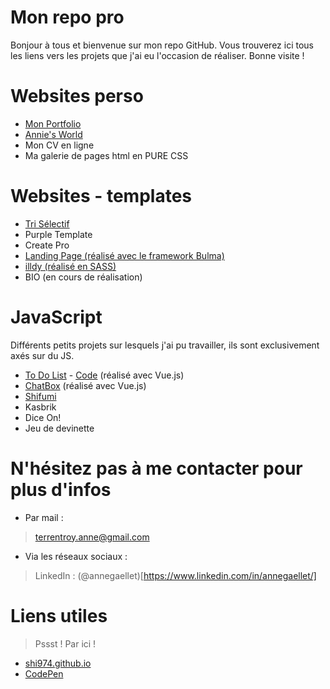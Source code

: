 # Mon repo pro

Bonjour à tous et bienvenue sur mon repo GitHub. Vous trouverez ici tous les liens vers les projets que j'ai eu l'occasion de réaliser. Bonne visite !

# Websites perso

  - [Mon Portfolio](https://shi974.github.io/)
  - [Annie's World](http://annie.atspace.eu/)
  - Mon CV en ligne
  - Ma galerie de pages html en PURE CSS


# Websites - templates
  - [Tri Sélectif](https://github.com/Shi974/Tri-Selectif)
  - Purple Template
  - Create Pro
  - [Landing Page (réalisé avec le framework Bulma)](https://github.com/Shi974/LandingPage)
  - [illdy (réalisé en SASS)](https://github.com/Shi974/illdy)
  - BIO (en cours de réalisation)

# JavaScript

Différents petits projets sur lesquels j'ai pu travailler, ils sont exclusivement axés sur du JS.

 - [To Do List](https://todo-list974.firebaseapp.com/) - [Code](https://github.com/Shi974/To-Do-List) (réalisé avec Vue.js)
 - [ChatBox](https://github.com/Shi974/chatbox) (réalisé avec Vue.js)
 - [Shifumi](https://github.com/Shi974/shifumi)
 - Kasbrik
 - Dice On!
 - Jeu de devinette

# N'hésitez pas à me contacter pour plus d'infos

- Par mail : 
> terrentroy.anne@gmail.com

- Via les réseaux sociaux :
> LinkedIn : (@annegaellet)[https://www.linkedin.com/in/annegaellet/]

# Liens utiles
> Pssst ! Par ici !

- [shi974.github.io](http://shi974.github.io)
- [CodePen](https://codepen.io/shi974/)
